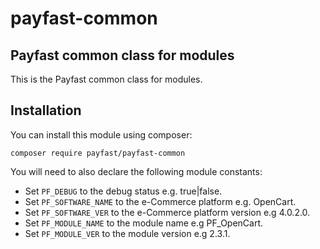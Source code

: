 # payfast-common

## Payfast common class for modules

This is the Payfast common class for modules.

## Installation

You can install this module using composer:

```console
composer require payfast/payfast-common
```

You will need to also declare the following module constants:

- Set `PF_DEBUG` to the debug status e.g. true|false.
- Set `PF_SOFTWARE_NAME` to the e-Commerce platform e.g. OpenCart.
- Set `PF_SOFTWARE_VER` to the e-Commerce platform version e.g 4.0.2.0.
- Set `PF_MODULE_NAME` to the module name e.g PF_OpenCart.
- Set `PF_MODULE_VER` to the module version e.g 2.3.1.
